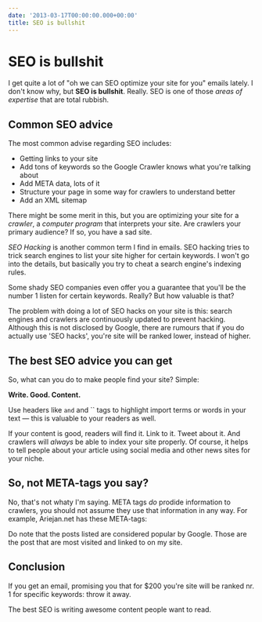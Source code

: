 ```yaml
---
date: '2013-03-17T00:00:00.000+00:00'
title: SEO is bullshit
---
```

# SEO is bullshit

I get quite a lot of "oh we can SEO optimize your site for you" emails lately. I don't know why, but **SEO is bullshit**. Really. SEO is one of those _areas of expertise_ that are total rubbish.

## Common SEO advice

The most common advise regarding SEO includes:

*   Getting links to your site
*   Add tons of keywords so the Google Crawler knows what you're talking about
*   Add META data, lots of it
*   Structure your page in some way for crawlers to understand better
*   Add an XML sitemap

There might be some merit in this, but you are optimizing your site for a _crawler_, a _computer program_ that interprets your site. Are crawlers your primary audience? If so, you have a sad site.

_SEO Hacking_ is another common term I find in emails. SEO hacking tries to trick search engines to list your site higher for certain keywords. I won't go into the details, but basically you try to cheat a search engine's indexing rules.

Some shady SEO companies even offer you a guarantee that you'll be the number 1 listen for certain keywords. Really? But how valuable is that?

The problem with doing a lot of SEO hacks on your site is this: search engines and crawlers are continuously updated to prevent hacking. Although this is not disclosed by Google, there are rumours that if you do actually use 'SEO hacks', you're site will be ranked lower, instead of higher.

## The best SEO advice you can get

So, what can you do to make people find your site? Simple:

**Write. Good. Content.**

Use headers like `and` and `` tags to highlight import terms or words in your text — this is valuable to your readers as well.

If your content is good, readers will find it. Link to it. Tweet about it. And crawlers will _always_ be able to index your site properly. Of course, it helps to tell people about your article using social media and other news sites for your niche.

## So, not META-tags you say?

No, that's not whaty I'm saying. META tags _do_ prodide information to crawlers, you should not assume they use that information in any way. For example, Ariejan.net has these META-tags:

Do note that the posts listed are considered popular by Google. Those are the post that are most visited and linked to on my site.  

## Conclusion

If you get an email, promising you that for $200 you're site will be ranked nr. 1 for specific keywords: throw it away.

The best SEO is writing awesome content people want to read.